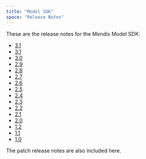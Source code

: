 ```yaml
---
title: "Model SDK"
space: "Release Notes"
---
```


These are the release notes for the Mendix Model SDK:

* [3.1](3.2)
* [3.1](3.1)
* [3.0](3.0)
* [2.9](2.9)
* [2.8](2.8)
* [2.7](2.7)
* [2.6](2.6)
* [2.5](2.5)
* [2.4](2.4)
* [2.3](2.3)
* [2.2](2.2)
* [2.1](2.1)
* [2.0](2.0)
* [1.2](1.2)
* [1.1](1.1)
* [1.0](1.0)

<div class="alert alert-info">

The patch release notes are also included here.

</div>
